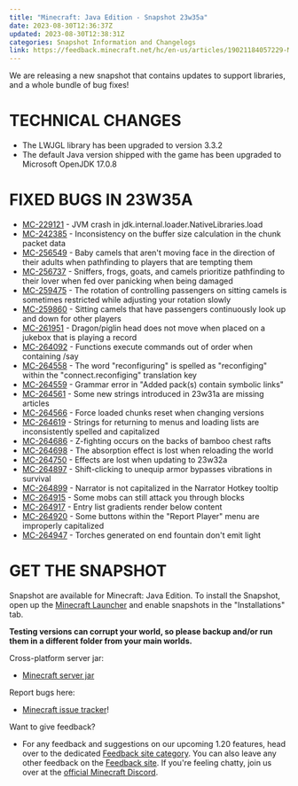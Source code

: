 ```yaml
---
title: "Minecraft: Java Edition - Snapshot 23w35a"
date: 2023-08-30T12:36:37Z
updated: 2023-08-30T12:38:31Z
categories: Snapshot Information and Changelogs
link: https://feedback.minecraft.net/hc/en-us/articles/19021184057229-Minecraft-Java-Edition-Snapshot-23w35a
---
```


We are releasing a new snapshot that contains updates to support libraries, and a whole bundle of bug fixes!

# TECHNICAL CHANGES

- The LWJGL library has been upgraded to version 3.3.2
- The default Java version shipped with the game has been upgraded to Microsoft OpenJDK 17.0.8

# FIXED BUGS IN 23W35A

- [MC-229121](https://bugs.mojang.com/browse/MC-229121) - JVM crash in jdk.internal.loader.NativeLibraries.load
- [MC-242385](https://bugs.mojang.com/browse/MC-242385) - Inconsistency on the buffer size calculation in the chunk packet data
- [MC-256549](https://bugs.mojang.com/browse/MC-256549) - Baby camels that aren't moving face in the direction of their adults when pathfinding to players that are tempting them
- [MC-256737](https://bugs.mojang.com/browse/MC-256737) - Sniffers, frogs, goats, and camels prioritize pathfinding to their lover when fed over panicking when being damaged
- [MC-259475](https://bugs.mojang.com/browse/MC-259475) - The rotation of controlling passengers on sitting camels is sometimes restricted while adjusting your rotation slowly
- [MC-259860](https://bugs.mojang.com/browse/MC-259860) - Sitting camels that have passengers continuously look up and down for other players
- [MC-261951](https://bugs.mojang.com/browse/MC-261951) - Dragon/piglin head does not move when placed on a jukebox that is playing a record
- [MC-264092](https://bugs.mojang.com/browse/MC-264092) - Functions execute commands out of order when containing /say
- [MC-264558](https://bugs.mojang.com/browse/MC-264558) - The word "reconfiguring" is spelled as "reconfiging" within the "connect.reconfiging" translation key
- [MC-264559](https://bugs.mojang.com/browse/MC-264559) - Grammar error in "Added pack(s) contain symbolic links"
- [MC-264561](https://bugs.mojang.com/browse/MC-264561) - Some new strings introduced in 23w31a are missing articles
- [MC-264566](https://bugs.mojang.com/browse/MC-264566) - Force loaded chunks reset when changing versions
- [MC-264619](https://bugs.mojang.com/browse/MC-264619) - Strings for returning to menus and loading lists are inconsistently spelled and capitalized
- [MC-264686](https://bugs.mojang.com/browse/MC-264686) - Z-fighting occurs on the backs of bamboo chest rafts
- [MC-264698](https://bugs.mojang.com/browse/MC-264698) - The absorption effect is lost when reloading the world
- [MC-264750](https://bugs.mojang.com/browse/MC-264750) - Effects are lost when updating to 23w32a
- [MC-264897](https://bugs.mojang.com/browse/MC-264897) - Shift-clicking to unequip armor bypasses vibrations in survival
- [MC-264899](https://bugs.mojang.com/browse/MC-264899) - Narrator is not capitalized in the Narrator Hotkey tooltip
- [MC-264915](https://bugs.mojang.com/browse/MC-264915) - Some mobs can still attack you through blocks
- [MC-264917](https://bugs.mojang.com/browse/MC-264917) - Entry list gradients render below content
- [MC-264920](https://bugs.mojang.com/browse/MC-264920) - Some buttons within the "Report Player" menu are improperly capitalized
- [MC-264947](https://bugs.mojang.com/browse/MC-264947) - Torches generated on end fountain don't emit light

# GET THE SNAPSHOT

Snapshot are available for Minecraft: Java Edition. To install the Snapshot, open up the [Minecraft Launcher](https://www.minecraft.net/download.html) and enable snapshots in the "Installations" tab.

**Testing versions can corrupt your world, so please backup and/or run them in a different folder from your main worlds.**

Cross-platform server jar:

- [Minecraft server jar](https://piston-data.mojang.com/v1/objects/6a2ac9eecb377f4894b84de711973edc751d0607/server.jar)

Report bugs here:

- [Minecraft issue tracker](https://bugs.mojang.com/projects/MC/summary)!

Want to give feedback?

- For any feedback and suggestions on our upcoming 1.20 features, head over to the dedicated [Feedback site category](https://aka.ms/MC120Feedback). You can also leave any other feedback on the [Feedback site](https://aka.ms/JavaSnapshotFeedback). If you're feeling chatty, join us over at the [official Minecraft Discord](https://discordapp.com/invite/minecraft).
